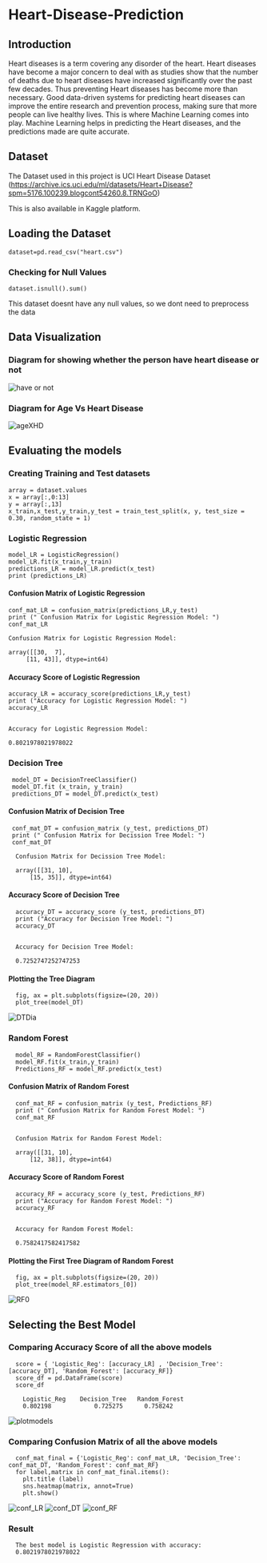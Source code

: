 # Heart-Disease-Prediction

## Introduction

Heart diseases is a term covering any disorder of the heart. Heart diseases have become a major concern to deal with as studies show that the number of deaths due to heart diseases have increased significantly over the past few decades. Thus preventing Heart diseases has become more than necessary. Good data-driven systems for predicting heart diseases can improve the entire research and prevention process, making sure that more people can live healthy lives. This is where Machine Learning comes into play. Machine Learning helps in predicting the Heart diseases, and the predictions made are quite accurate.

## Dataset

The Dataset used in this project is UCI Heart Disease Dataset (https://archive.ics.uci.edu/ml/datasets/Heart+Disease?spm=5176.100239.blogcont54260.8.TRNGoO)

This is also available in Kaggle platform.

## Loading the Dataset

    dataset=pd.read_csv("heart.csv")
  
### Checking for Null Values

    dataset.isnull().sum()
  
This dataset doesnt have any null values, so we dont need to preprocess the data

## Data Visualization

### Diagram for showing whether the person have heart disease or not

![have or not](https://user-images.githubusercontent.com/46325271/141688058-4533c198-9331-450e-a32f-3f5dec98bda9.png)

### Diagram for Age Vs Heart Disease

![ageXHD](https://user-images.githubusercontent.com/46325271/141688076-796cc59a-486a-4d63-8c0a-1d25b2b6bb8b.png)

## Evaluating the models

### Creating Training and Test datasets

    array = dataset.values
    x = array[:,0:13]
    y = array[:,13]
    x_train,x_test,y_train,y_test = train_test_split(x, y, test_size = 0.30, random_state = 1)
  
### Logistic Regression

    model_LR = LogisticRegression()
    model_LR.fit(x_train,y_train)
    predictions_LR = model_LR.predict(x_test)
    print (predictions_LR)
  
#### Confusion Matrix of Logistic Regression

    conf_mat_LR = confusion_matrix(predictions_LR,y_test)
    print (" Confusion Matrix for Logistic Regression Model: ")
    conf_mat_LR
  
    Confusion Matrix for Logistic Regression Model: 
  
    array([[30,  7],
         [11, 43]], dtype=int64)
  
#### Accuracy Score of Logistic Regression

    accuracy_LR = accuracy_score(predictions_LR,y_test)
    print ("Accuracy for Logistic Regression Model: ")
    accuracy_LR
  
  
    Accuracy for Logistic Regression Model: 

    0.8021978021978022


### Decision Tree

     model_DT = DecisionTreeClassifier()
     model_DT.fit (x_train, y_train)
     predictions_DT = model_DT.predict(x_test)
  
  
#### Confusion Matrix of Decision Tree

     conf_mat_DT = confusion_matrix (y_test, predictions_DT) 
     print (" Confusion Matrix for Decission Tree Model: ")
     conf_mat_DT
  
      Confusion Matrix for Decission Tree Model: 

      array([[31, 10],
          [15, 35]], dtype=int64)
       
#### Accuracy Score of Decision Tree

      accuracy_DT = accuracy_score (y_test, predictions_DT)
      print ("Accuracy for Decision Tree Model: ")
      accuracy_DT
  
  
      Accuracy for Decision Tree Model: 

      0.7252747252747253
  

#### Plotting the Tree Diagram

      fig, ax = plt.subplots(figsize=(20, 20))
      plot_tree(model_DT)

![DTDia](https://user-images.githubusercontent.com/46325271/141688327-090107f5-bddb-4c28-99bb-8bcd32a2d722.png)

### Random Forest

      model_RF = RandomForestClassifier()
      model_RF.fit(x_train,y_train)
      Predictions_RF = model_RF.predict(x_test)
  
  
#### Confusion Matrix of Random Forest

      conf_mat_RF = confusion_matrix (y_test, Predictions_RF)
      print (" Confusion Matrix for Random Forest Model: ")
      conf_mat_RF
  
  
      Confusion Matrix for Random Forest Model: 

      array([[31, 10],
          [12, 38]], dtype=int64)
       
#### Accuracy Score of Random Forest

      accuracy_RF = accuracy_score (y_test, Predictions_RF)
      print ("Accuracy for Random Forest Model: ")
      accuracy_RF


      Accuracy for Random Forest Model: 

      0.7582417582417582
  
  
#### Plotting the First Tree Diagram of Random Forest

      fig, ax = plt.subplots(figsize=(20, 20))
      plot_tree(model_RF.estimators_[0])
  
  ![RF0](https://user-images.githubusercontent.com/46325271/141688470-2606c2cc-b9de-4c78-ad6a-886a821b7b54.png)
  
## Selecting the Best Model

### Comparing Accuracy Score of all the above models

      score = { 'Logistic_Reg': [accuracy_LR] , 'Decision_Tree': [accuracy_DT], 'Random_Forest': [accuracy_RF]}
      score_df = pd.DataFrame(score)
      score_df

        Logistic_Reg 	Decision_Tree 	Random_Forest
        0.802198 	        0.725275 	  0.758242
    
  ![plotmodels](https://user-images.githubusercontent.com/46325271/141688589-f5c2198b-ea71-4307-a939-489751dc4227.png)

### Comparing Confusion Matrix of all the above models

      conf_mat_final = {'Logistic_Reg': conf_mat_LR, 'Decision_Tree': conf_mat_DT, 'Random_Forest': conf_mat_RF}
      for label,matrix in conf_mat_final.items():
        plt.title (label)
        sns.heatmap(matrix, annot=True)
        plt.show()
    
    
  ![conf_LR](https://user-images.githubusercontent.com/46325271/141688643-85b8b46f-ba04-472d-bb5e-c21a46992a51.png)
  ![conf_DT](https://user-images.githubusercontent.com/46325271/141688649-c8c4c423-1db9-4f41-b22c-d4b2b286dc78.png)
  ![conf_RF](https://user-images.githubusercontent.com/46325271/141688655-d9844afe-39b1-4b6f-95a9-0bf88a234a1a.png)


### Result

      The best model is Logistic Regression with accuracy: 
      0.8021978021978022



